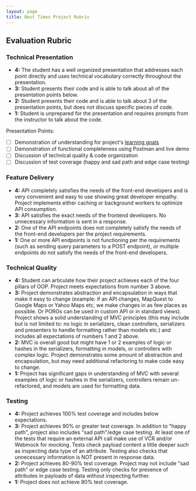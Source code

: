 ```yaml
---
layout: page
title: Best Times Project Rubric
---
```


## Evaluation Rubric

### Technical Presentation

* **4:** The student has a well organized presentation that addresses each point directly and uses technical vocabulary correctly throughout the presentation.
* **3:** Student presents their code and is able to talk about all of the presentation points below.
* **2:** Student presents their code and is able to talk about 3 of the presentation points, but does not discuss specific pieces of code.
* **1:** Student is unprepared for the presentation and requires prompts from the instructor to talk about the code.

Presentation Points:

- [ ] Demonstration of understanding for project's [learning goals](./index)
- [ ] Demonstration of functional completeness using Postman and live demo
- [ ] Discussion of technical quality & code organization
- [ ] Discussion of test coverage (happy and sad path and edge case testing)

### Feature Delivery

* **4:** API completely satisfies the needs of the front-end developers and is very convenient and easy to use showing great developer empathy. Project implements either caching or background workers to optimize API consumption.
* **3:** API satisfies the exact needs of the frontend developers. No unnecessary information is sent in a response.
* **2:** One of the API endpoints does not completely satisfy the needs of the front-end developers per the project requirements.
* **1:** One or more API endpoints is not functioning per the requirements (such as sending query parameters to a POST endpoint), or multiple endpoints do not satisfy the needs of the front-end developers.

### Technical Quality

* **4:**  Student can articulate how their project achieves each of the four pillars of OOP. Project meets expectations from number 3 above.
* **3:**  Project demonstrates abstraction and encapsulation in ways that make it easy to change (example: if an API changes, MapQuest to Google Maps or Yahoo Maps etc, we make changes in as few places as possible. Or POROs can be used in custom API or in standard views). Project shows a solid understanding of MVC principles (this may include but is not limited to: no logic in serializers, clean controllers, serializers and presenters to handle formatting rather than models etc.) and includes all expectations of numbers 1 and 2 above.
* **2:**  MVC is overall good but might have 1 or 2 examples of logic or hashes in the serializers, formatting in models, or controllers with complex logic. Project demonstrates some amount of abstraction and encapsulation, but may need additional refactoring to make code easy to change.
* **1:**  Project has significant gaps in understanding of MVC with several examples of logic or hashes in the serializers, controllers remain un-refactored, and models are used for formatting data.

### Testing

* **4:** Project achieves 100% test coverage and includes below expectations.
* **3:** Project achieves 90% or greater test coverage. In addition to "happy path", project also includes "sad path"/edge case testing. At least one of the tests that require an external API call make use of VCR and/or Webmock for mocking. Tests check payload content a little deeper such as inspecting data type of an attribute. Testing also checks that unnecessary information is NOT present in response data.
* **2:** Project achieves 80-90% test coverage. Project may not include "sad path" or edge case testing. Testing only checks for presence of attributes in payloads of data without inspecting further.
* **1:** Project does not achieve 80% test coverage.
